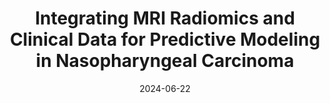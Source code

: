 ---
title: "Integrating MRI Radiomics and Clinical Data for Predictive Modeling in Nasopharyngeal Carcinoma"
collection: talks
type: "Invited speaker"
permalink: /talks/2024-06-22-ICASIS
venue: "2nd International Conference on Advanced Sensing and Intelligent Systems"
date: 2024-06-22
location: "Kunming, China"
---